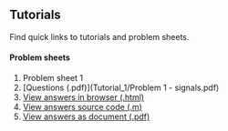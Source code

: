 ## Tutorials

Find quick links to tutorials and problem sheets.

#### Problem sheets
1. Problem sheet 1
  1. [Questions (.pdf)](Tutorial_1/Problem 1 - signals.pdf)
  2. [View answers in browser (.html)](https://cdn.rawgit.com/nebbles/DE2-EPSD/master/Tutorials/Tutorial_1/html/tutorial_sheet_1.html)
  3. [View answers source code (.m)](Tutorial_1/tutorial_sheet_1.m)
  4. [View answers as document (.pdf)](Tutorial_1/tutorial_sheet_1.pdf)
